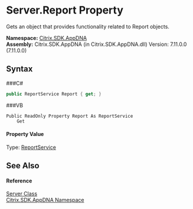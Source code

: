 # Server.Report Property 
 

Gets an object that provides functionality related to Report objects.

**Namespace:**&nbsp;<a href="N_Citrix_SDK_AppDNA">Citrix.SDK.AppDNA</a><br />**Assembly:**&nbsp;Citrix.SDK.AppDNA (in Citrix.SDK.AppDNA.dll) Version: 7.11.0.0 (7.11.0.0)

## Syntax

###C#
```csharp
public ReportService Report { get; }
```

###VB
```vbnet
Public ReadOnly Property Report As ReportService
	Get
```


#### Property Value
Type: <a href="T_Citrix_SDK_AppDNA_ReportService">ReportService</a>

## See Also


#### Reference
<a href="T_Citrix_SDK_AppDNA_Server">Server Class</a><br /><a href="N_Citrix_SDK_AppDNA">Citrix.SDK.AppDNA Namespace</a><br />